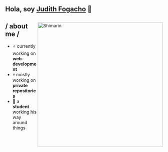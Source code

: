 ## Hola, soy [Judith Fogacho](https://github.com/JudithFogacho) 👋

<div>
  <img align="right" width="400" alt="Shimarin" src="https://i.imgur.com/eDGidzd.png"/>
  <div>
    <h2> / about me /</h2>
  </div>
  
- ⭐ currently working on **web-development**
- 💀 mostly working on **private repositories**
- 👾 a **student** working his way around things
</div>
